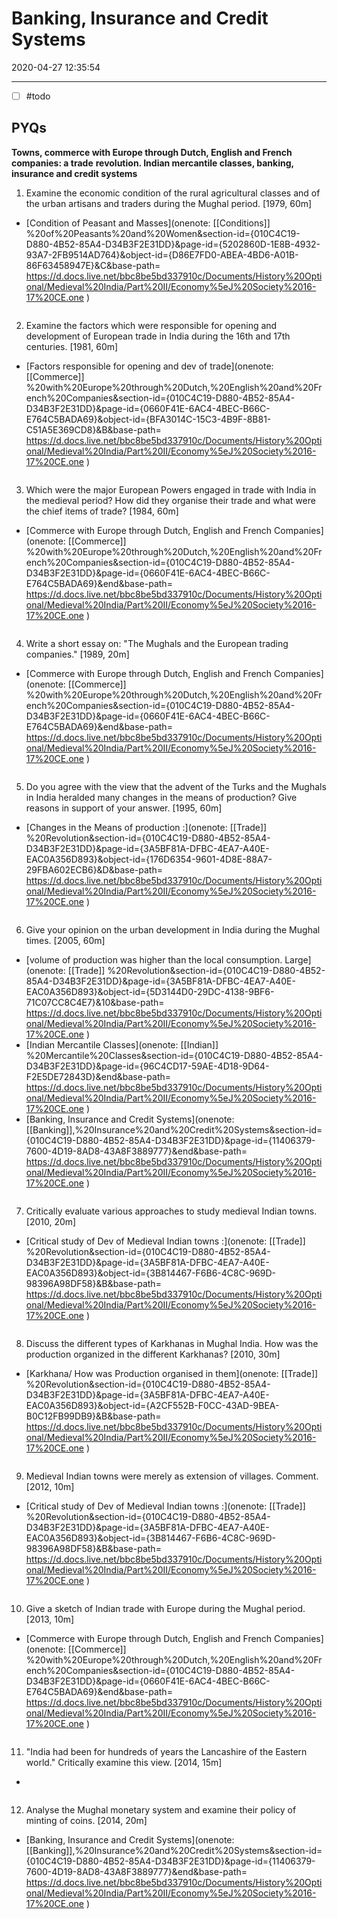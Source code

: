 # Banking, Insurance and Credit Systems
2020-04-27 12:35:54

---

- [ ] #todo 


## PYQs


**Towns, commerce with Europe through Dutch, English and French companies: a trade** **revolution. Indian mercantile classes, banking, insurance and credit systems**




1. Examine the economic condition of the rural agricultural classes and of the urban artisans and traders during the Mughal period. [1979, 60m]
-   [Condition of Peasant and Masses](onenote: [[Conditions]] %20of%20Peasants%20and%20Women&section-id={010C4C19-D880-4B52-85A4-D34B3F2E31DD}&page-id={5202860D-1E8B-4932-93A7-2FB9514AD764}&object-id={D86E7FD0-ABEA-4BD6-A01B-86F63458947E}&C&base-path= https://d.docs.live.net/bbc8be5bd337910c/Documents/History%20Optional/Medieval%20India/Part%20II/Economy%5eJ%20Society%2016-17%20CE.one )


```ad-Answer

```



2. Examine the factors which were responsible for opening and development of European trade in India during the 16th and 17th centuries. [1981, 60m]
-   [Factors responsible for opening and dev of trade](onenote: [[Commerce]] %20with%20Europe%20through%20Dutch,%20English%20and%20French%20Companies&section-id={010C4C19-D880-4B52-85A4-D34B3F2E31DD}&page-id={0660F41E-6AC4-4BEC-B66C-E764C5BADA69}&object-id={BFA3014C-15C3-4B9F-8B81-C51A5E369CD8}&B&base-path= https://d.docs.live.net/bbc8be5bd337910c/Documents/History%20Optional/Medieval%20India/Part%20II/Economy%5eJ%20Society%2016-17%20CE.one )



```ad-Answer

```


3. Which were the major European Powers engaged in trade with India in the medieval period? How did they organise their trade and what were the chief items of trade? [1984,
60m]
-   [Commerce with Europe through Dutch, English and French Companies](onenote: [[Commerce]] %20with%20Europe%20through%20Dutch,%20English%20and%20French%20Companies&section-id={010C4C19-D880-4B52-85A4-D34B3F2E31DD}&page-id={0660F41E-6AC4-4BEC-B66C-E764C5BADA69}&end&base-path= https://d.docs.live.net/bbc8be5bd337910c/Documents/History%20Optional/Medieval%20India/Part%20II/Economy%5eJ%20Society%2016-17%20CE.one )


```ad-Answer

```



4. Write a short essay on: "The Mughals and the European trading companies." [1989, 20m]
-   [Commerce with Europe through Dutch, English and French Companies](onenote: [[Commerce]] %20with%20Europe%20through%20Dutch,%20English%20and%20French%20Companies&section-id={010C4C19-D880-4B52-85A4-D34B3F2E31DD}&page-id={0660F41E-6AC4-4BEC-B66C-E764C5BADA69}&end&base-path= https://d.docs.live.net/bbc8be5bd337910c/Documents/History%20Optional/Medieval%20India/Part%20II/Economy%5eJ%20Society%2016-17%20CE.one )


```ad-Answer

```



5. Do you agree with the view that the advent of the Turks and the Mughals in India heralded many changes in the means of production? Give reasons in support of your answer. [1995, 60m]
-   [Changes in the Means of production :](onenote: [[Trade]] %20Revolution&section-id={010C4C19-D880-4B52-85A4-D34B3F2E31DD}&page-id={3A5BF81A-DFBC-4EA7-A40E-EAC0A356D893}&object-id={176D6354-9601-4D8E-88A7-29FBA602ECB6}&D&base-path= https://d.docs.live.net/bbc8be5bd337910c/Documents/History%20Optional/Medieval%20India/Part%20II/Economy%5eJ%20Society%2016-17%20CE.one )



```ad-Answer

```


6. Give your opinion on the urban development in India during the Mughal times. [2005,
60m]
-   [volume of production was higher than the local consumption. Large](onenote: [[Trade]] %20Revolution&section-id={010C4C19-D880-4B52-85A4-D34B3F2E31DD}&page-id={3A5BF81A-DFBC-4EA7-A40E-EAC0A356D893}&object-id={5D3144D0-29DC-4138-9BF6-71C07CC8C4E7}&10&base-path= https://d.docs.live.net/bbc8be5bd337910c/Documents/History%20Optional/Medieval%20India/Part%20II/Economy%5eJ%20Society%2016-17%20CE.one )
-   [Indian Mercantile Classes](onenote: [[Indian]] %20Mercantile%20Classes&section-id={010C4C19-D880-4B52-85A4-D34B3F2E31DD}&page-id={96C4CD17-59AE-4D18-9D64-F2E5DE72843D}&end&base-path= https://d.docs.live.net/bbc8be5bd337910c/Documents/History%20Optional/Medieval%20India/Part%20II/Economy%5eJ%20Society%2016-17%20CE.one )
-   [Banking, Insurance and Credit Systems](onenote: [[Banking]],%20Insurance%20and%20Credit%20Systems&section-id={010C4C19-D880-4B52-85A4-D34B3F2E31DD}&page-id={11406379-7600-4D19-8AD8-43A8F3889777}&end&base-path= https://d.docs.live.net/bbc8be5bd337910c/Documents/History%20Optional/Medieval%20India/Part%20II/Economy%5eJ%20Society%2016-17%20CE.one )


```ad-Answer

```



7. Critically evaluate various approaches to study medieval Indian towns. [2010, 20m]
-   [Critical study of Dev of Medieval Indian towns :](onenote: [[Trade]] %20Revolution&section-id={010C4C19-D880-4B52-85A4-D34B3F2E31DD}&page-id={3A5BF81A-DFBC-4EA7-A40E-EAC0A356D893}&object-id={3B814467-F6B6-4C8C-969D-98396A98DF58}&B&base-path= https://d.docs.live.net/bbc8be5bd337910c/Documents/History%20Optional/Medieval%20India/Part%20II/Economy%5eJ%20Society%2016-17%20CE.one )


```ad-Answer

```



8. Discuss the different types of Karkhanas in Mughal India. How was the production organized in the different Karkhanas? [2010, 30m]
-   [Karkhana/ How was Production organised in them](onenote: [[Trade]] %20Revolution&section-id={010C4C19-D880-4B52-85A4-D34B3F2E31DD}&page-id={3A5BF81A-DFBC-4EA7-A40E-EAC0A356D893}&object-id={A2CF552B-F0CC-43AD-9BEA-B0C12FB99DB9}&B&base-path= https://d.docs.live.net/bbc8be5bd337910c/Documents/History%20Optional/Medieval%20India/Part%20II/Economy%5eJ%20Society%2016-17%20CE.one )



```ad-Answer

```


9. Medieval Indian towns were merely as extension of villages. Comment. [2012, 10m]
-   [Critical study of Dev of Medieval Indian towns :](onenote: [[Trade]] %20Revolution&section-id={010C4C19-D880-4B52-85A4-D34B3F2E31DD}&page-id={3A5BF81A-DFBC-4EA7-A40E-EAC0A356D893}&object-id={3B814467-F6B6-4C8C-969D-98396A98DF58}&B&base-path= https://d.docs.live.net/bbc8be5bd337910c/Documents/History%20Optional/Medieval%20India/Part%20II/Economy%5eJ%20Society%2016-17%20CE.one )


```ad-Answer

```



10. Give a sketch of Indian trade with Europe during the Mughal period. [2013, 10m]
-   [Commerce with Europe through Dutch, English and French Companies](onenote: [[Commerce]] %20with%20Europe%20through%20Dutch,%20English%20and%20French%20Companies&section-id={010C4C19-D880-4B52-85A4-D34B3F2E31DD}&page-id={0660F41E-6AC4-4BEC-B66C-E764C5BADA69}&end&base-path= https://d.docs.live.net/bbc8be5bd337910c/Documents/History%20Optional/Medieval%20India/Part%20II/Economy%5eJ%20Society%2016-17%20CE.one )



```ad-Answer

```


11. "India had been for hundreds of years the Lancashire of the Eastern world." Critically examine this view. [2014, 15m]
-   

 

```ad-Answer

```



12. Analyse the Mughal monetary system and examine their policy of minting of coins.
[2014, 20m]
-   [Banking, Insurance and Credit Systems](onenote: [[Banking]],%20Insurance%20and%20Credit%20Systems&section-id={010C4C19-D880-4B52-85A4-D34B3F2E31DD}&page-id={11406379-7600-4D19-8AD8-43A8F3889777}&end&base-path= https://d.docs.live.net/bbc8be5bd337910c/Documents/History%20Optional/Medieval%20India/Part%20II/Economy%5eJ%20Society%2016-17%20CE.one )


```ad-Answer

```
